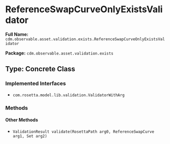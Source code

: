 # ReferenceSwapCurveOnlyExistsValidator

**Full Name:** `cdm.observable.asset.validation.exists.ReferenceSwapCurveOnlyExistsValidator`

**Package:** `cdm.observable.asset.validation.exists`

## Type: Concrete Class

### Implemented Interfaces

- `com.rosetta.model.lib.validation.ValidatorWithArg`

### Methods

#### Other Methods

- `ValidationResult validate(RosettaPath arg0, ReferenceSwapCurve arg1, Set arg2)`

